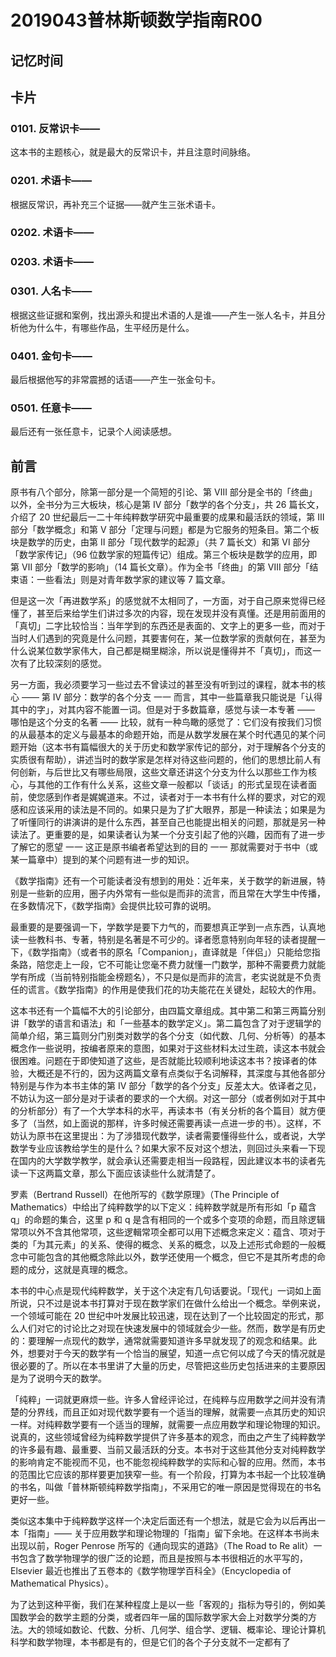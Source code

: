 # 2019043普林斯顿数学指南R00

## 记忆时间

## 卡片

### 0101. 反常识卡——

这本书的主题核心，就是最大的反常识卡，并且注意时间脉络。

### 0201. 术语卡——

根据反常识，再补充三个证据——就产生三张术语卡。

### 0202. 术语卡——

### 0203. 术语卡——

### 0301. 人名卡——

根据这些证据和案例，找出源头和提出术语的人是谁——产生一张人名卡，并且分析他为什么牛，有哪些作品，生平经历是什么。

### 0401. 金句卡——

最后根据他写的非常震撼的话语——产生一张金句卡。

### 0501. 任意卡——

最后还有一张任意卡，记录个人阅读感想。

## 前言

原书有八个部分，除第一部分是一个简短的引论、第 Ⅷ 部分是全书的「终曲」以外，全书分为三大板块，核心是第 Ⅳ 部分「数学的各个分支」，共 26 篇长文，介绍了 20 世纪最后一二十年纯粹数学研究中最重要的成果和最活跃的领域，第 Ⅲ 部分「数学概念」和第 V 部分「定理与问题」都是为它服务的短条目。第二个板块是数学的历史，由第 Ⅱ 部分「现代数学的起源」（共 7 篇长文）和第 Ⅵ 部分「数学家传记」（96 位数学家的短篇传记）组成。第三个板块是数学的应用，即第 Ⅶ 部分「数学的影响」（14 篇长文章）。作为全书「终曲」的第 Ⅷ 部分「结束语：一些看法」则是对青年数学家的建议等 7 篇文章。

但是这一次「再进数学系」的感觉就不太相同了，一方面，对于自己原来觉得已经懂了，甚至后来给学生们讲过多次的内容，现在发现并没有真懂。还是用前面用的「真切」二字比较恰当：当年学到的东西还是表面的、文字上的更多一些，而对于当时人们遇到的究竟是什么问题，其要害何在，某一位数学家的贡献何在，甚至为什么说某位数学家伟大，自己都是糊里糊涂，所以说是懂得并不「真切」，而这一次有了比较深刻的感觉。

另一方面，我必须要学习一些过去不曾读过的甚至没有听到过的课程，就本书的核心 —— 第 Ⅳ 部分：数学的各个分支 一一 而言，其中一些篇章我只能说是「认得其中的字」，对其内容不能置一词。但是对于多数篇章，感觉与读一本专著 —— 哪怕是这个分支的名著 —— 比较，就有一种鸟瞰的感觉了：它们没有按我们习惯的从最基本的定义与最基本的命题开始，而是从数学发展在某个时代遇见的某个问题开始（这本书有篇幅很大的关于历史和数学家传记的部分，对于理解各个分支的实质很有帮助），讲述当时的数学家是怎样对待这些问题的，他们的思想比前人有何创新，与后世比又有哪些局限，这些文章还讲这个分支为什么以那些工作为核心，与其他的工作有什么关系，这些文章一般都以「谈话」的形式呈现在读者面前，使您感到作者是娓娓道来。不过，读者对于一本书有什么样的要求，对它的观感和应该采用的读法是不同的。如果只是为了扩大眼界，那是一种读法；如果是为了听懂同行的讲演讲的是什么东西，甚至自己也能提出相关的问题，那就是另一种读法了。更重要的是，如果读者认为某一个分支引起了他的兴趣，因而有了进一步了解它的愿望 一一 这正是原书编者希望达到的目的 一一 那就需要对于书中（或某一篇章中）提到的某个问题有进一步的知识。

《数学指南》还有一个可能读者没有想到的用处：近年来，关于数学的新进展，特别是一些新的应用，圈子内外常有一些似是而非的流言，而且常在大学生中传播，在多数情况下，《数学指南》会提供比较可靠的说明。

最重要的是要强调一下，学数学是要下力气的，而要想真正学到一点东西，认真地读一些教科书、专著，特别是名著是不可少的。译者愿意特别向年轻的读者提醒一下，《数学指南》（或者书的原名「Companion」，直译就是「伴侣」）只能给您指条路，陪您走上一段，它不可能让您毫不费力就懂一门数学，那种不需要费力就能学有所成（当前特别指能金榜题名），不只是似是而非的流言，老实说就是不负责任的谎言。《数学指南》的作用是使我们花的功夫能花在关键处，起较大的作用。

这本书还有一个篇幅不大的引论部分，由四篇文章组成。其中第二和第三两篇分别讲「数学的语言和语法」和「一些基本的数学定义」。第二篇包含了对于逻辑学的简单介绍，第三篇则分门别类对数学的各个分支（如代数、几何、分析等）的基本概念作一些说明，按编者原来的意图，如果对于这些材料太过生疏，读这本书就会很困难。问题在于即使知道了这些，是否就能比较顺利地读这本书？按译者的体验，大概还是不行的，因为这两篇文章有点类似于名词解释，其深度与其他各部分特别是与作为本书主体的第 IV 部分「数学的各个分支」反差太大。依译者之见，不妨认为这一部分是对于读者的要求的一个大纲。对这一部分（或者例如对于其中的分析部分）有了一个大学本科的水平，再读本书（有关分析的各个篇目）就方便多了（当然，如上面说的那样，许多时候还需要再读一点进一步的书）。这样，不妨认为原书在这里提出：为了涉猎现代数学，读者需要懂得些什么，或者说，大学数学专业应该教给学生的是什么？如果大家不反对这个想法，则回过头来看一下现在国内的大学数学教学，就会承认还需要走相当一段路程，因此建议本书的读者先读一下这两篇文章，那么下面应该读些什么就清楚了。

罗素（Bertrand Russell）在他所写的《数学原理》（The Principle of Mathematics）中给出了纯粹数学的以下定义：纯粹数学就是所有形如「p 藴含 q」的命题的集合，这里 p 和 q 是含有相同的一个或多个变项的命题，而且除逻辑常项以外不含其他常项，这些逻輯常项全都可以用下述概念来定义：蕴含、项对于类的「为其元素」的关系、使得的概念、关系的概念，以及上述形式命题的一般概念中可能包含的其他概念除此以外，数学还使用一个概念，但它不是其所考虑的命题的成分，这就是真理的概念。

本书的中心点是现代纯粹数学，关于这个决定有几句话要说。「现代」一词如上面所说，只不过是说本书打算对于现在数学家们在做什么给出一个概念。举例来说，一个领域可能在 20 世纪中叶发展比较迅速，现在达到了一个比较固定的形式，那么人们对它的讨论比之对现在快速发展中的领域就会少一些。然而，数学是有历史的：要理解一点现代的数学，通常就需要知道许多早就发现了的观念和结果。此外，想要对于今天的数学有一个恰当的展望，知道一点它何以成了今天的情况就是很必要的了。所以在本书里讲了大量的历史，尽管把这些历史包括进来的主要原因是为了说明今天的数学。

「纯粹」一词就更麻烦一些。许多人曾经评论过，在纯粹与应用数学之间并没有清楚的分界线，而且正如对现代数学要有一个适当的理解，就需要一点其历史的知识一样。对纯粹数学要有一个适当的理解，就需要一点应用数学和理论物理的知识。说真的，这些领域曾经为纯粹数学提供了许多基本的观念，而由之产生了纯粹数学的许多最有趣、最重要、当前又最活跃的分支。本书对于这些其他分支对纯粹数学的影响肯定不能视而不见，也不能忽视纯粹数学的实际和心智的应用。然而，本书的范围比它应该的那样要更加狭窄一些。有一个阶段，打算为本书起一个比较准确的书名，叫做「普林斯顿纯粹数学指南」，不采用它的唯一原因是觉得现在的书名更好一些。

类似这本集中于纯粹数学这样一个决定后面还有一个想法，就是它会为以后再出一本「指南」—— 关于应用数学和理论物理的「指南」留下余地。在这样本书尚未出现以前，Roger Penrose 所写的《通向现实的道路》（The Road to Re alit）一书包含了数学物理学的很广泛的论题，而且是按照与本书很相近的水平写的，Elsevier 最近也推出了五卷本的《数学物理学百科全》（Encyclopedia of Mathematical Physics）。

为了达到这种平衡，我们在某种程度上是以一些「客观的」指标为导引的，例如美国数学会的数学主题的分类，或者四年一届的国际数学家大会上对数学分类的方法。大的领域如数论、代数、分析、几何学、组合学、逻辑、概率论、理论计算机科学和数学物理，本书都是有的，但是它们的各个子分支就不一定都有了














